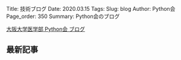 Title: 技術ブログ
Date: 2020.03.15
Tags:
Slug: blog
Author: Python会
Page_order: 350
Summary: Python会のブログ

[大阪大学医学部 Python会 ブログ](https://oumedpython.hatenablog.com/)
## 最新記事
<!-- 単眼RSS https://tanganrss.com/ を利用-->
<script type="text/javascript" src="https://tanganrss.com/rsstxt/rsstxt.php?key=a149261721657ea11bad2623959bb04f"></script>

<!-- 登録内容の復元URL
https://tanganrss.com/rsstxt/regist.php?key=a149261721657ea11bad2623959bb04f
-->
